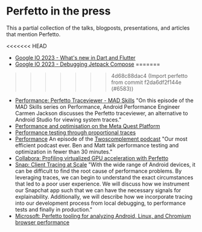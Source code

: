 # Perfetto in the press

This a partial collection of the talks, blogposts, presentations, and articles that mention Perfetto.

<<<<<<< HEAD
- [Google IO 2023 - What's new in Dart and Flutter](https://youtu.be/yRlwOdCK7Ho?t=798)
- [Google IO 2023 - Debugging Jetpack Compose](https://youtu.be/Kp-aiSU8qCU?t=1092)
=======
>>>>>>> 4d68c88dac4 (Import perfetto from commit f2da6df2f144e (#6583))
- [Performance: Perfetto Traceviewer - MAD Skills](https://www.youtube.com/watch?v=phhLFicMacY)
"On this episode of the MAD Skills series on Performance, Android Performance Engineer Carmen Jackson discusses the Perfetto traceviewer, an alternative to Android Studio for viewing system traces."
- [Performance and optimisation on the Meta Quest Platform](https://m.facebook.com/RealityLabs/videos/performance-and-optimization-on-meta-quest-platform/488126049869673/)
- [Performance testing through proportional traces
](https://www.jviotti.com/2022/09/07/performance-testing-through-proportional-traces.html)
- [Performance](https://www.twoscomplement.org/podcast/performance.mp3) An episode of the [Twoscomplement podcast](https://www.twoscomplement.org/#podcast) "Our most efficient podcast ever. Ben and Matt talk performance testing and optimization in fewer than 30 minutes."
- [Collabora: Profiling virtualized GPU acceleration with Perfetto](https://www.collabora.com/news-and-blog/blog/2021/04/22/profiling-virtualized-gpu-acceleration-with-perfetto/)
- [Snap: Client Tracing at Scale](https://www.droidcon.com/2022/06/28/client-tracing-at-scale/) "With the wide range of Android devices, it can be
difficult to find the root cause of performance problems. By leveraging traces,
we can begin to understand the exact circumstances that led to a poor user
experience. We will discuss how we instrument our Snapchat app such that we can
have the necessary signals for explainability. Additionally, we will describe
how we incorporate tracing into our development process from local debugging,
to performance tests and finally in production."
- [Microsoft: Perfetto tooling for analyzing Android, Linux, and Chromium browser performance](https://devblogs.microsoft.com/performance-diagnostics/perfetto-tooling-for-analyzing-android-linux-and-chromium-browser-performance-microsoft-performance-tools-linux-android/)
